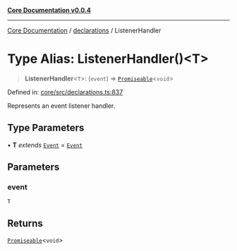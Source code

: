 [**Core Documentation v0.0.4**](../../README.md)

***

[Core Documentation](../../modules.md) / [declarations](../README.md) / ListenerHandler

# Type Alias: ListenerHandler()\<T\>

> **ListenerHandler**\<`T`\>: (`event`) => [`Promiseable`](Promiseable.md)\<`void`\>

Defined in: [core/src/declarations.ts:837](https://github.com/stonemjs/core/blob/93efe04ef1a71ad6f49c3b315da54d45ace50f23/src/declarations.ts#L837)

Represents an event listener handler.

## Type Parameters

• **T** *extends* [`Event`](../../events/Event/classes/Event.md) = [`Event`](../../events/Event/classes/Event.md)

## Parameters

### event

`T`

## Returns

[`Promiseable`](Promiseable.md)\<`void`\>
